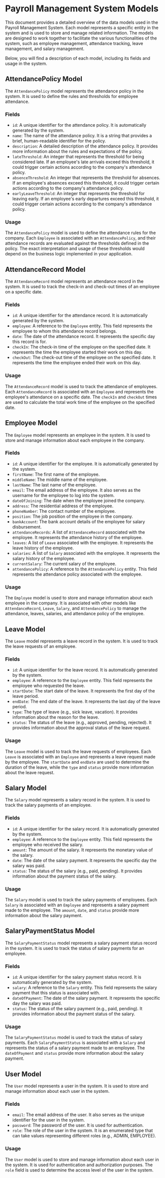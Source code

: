 # Payroll Management System Models

This document provides a detailed overview of the data models used in the Payroll Management System. Each model represents a specific entity in the system and is used to store and manage related information. The models are designed to work together to facilitate the various functionalities of the system, such as employee management, attendance tracking, leave management, and salary management.

Below, you will find a description of each model, including its fields and usage in the system.

## AttendancePolicy Model

The `AttendancePolicy` model represents the attendance policy in the system. It is used to define the rules and thresholds for employee attendance.

### Fields

- `id`: A unique identifier for the attendance policy. It is automatically generated by the system.
- `name`: The name of the attendance policy. It is a string that provides a brief, human-readable identifier for the policy.
- `description`: A detailed description of the attendance policy. It provides more information about the rules and expectations of the policy.
- `lateThreshold`: An integer that represents the threshold for being considered late. If an employee's late arrivals exceed this threshold, it could trigger certain actions according to the company's attendance policy.
- `absenceThreshold`: An integer that represents the threshold for absences. If an employee's absences exceed this threshold, it could trigger certain actions according to the company's attendance policy.
- `earlyLeaveThreshold`: An integer that represents the threshold for leaving early. If an employee's early departures exceed this threshold, it could trigger certain actions according to the company's attendance policy.

### Usage

The `AttendancePolicy` model is used to define the attendance rules for the company. Each `Employee` is associated with an `AttendancePolicy`, and their attendance records are evaluated against the thresholds defined in the policy. The exact interpretation and usage of these thresholds would depend on the business logic implemented in your application.

## AttendanceRecord Model

The `AttendanceRecord` model represents an attendance record in the system. It is used to track the check-in and check-out times of an employee on a specific date.

### Fields

- `id`: A unique identifier for the attendance record. It is automatically generated by the system.
- `employee`: A reference to the `Employee` entity. This field represents the employee to whom this attendance record belongs.
- `date`: The date of the attendance record. It represents the specific day this record is for.
- `checkIn`: The check-in time of the employee on the specified date. It represents the time the employee started their work on this day.
- `checkOut`: The check-out time of the employee on the specified date. It represents the time the employee ended their work on this day.

### Usage

The `AttendanceRecord` model is used to track the attendance of employees. Each `AttendanceRecord` is associated with an `Employee` and represents the employee's attendance on a specific date. The `checkIn` and `checkOut` times are used to calculate the total work time of the employee on the specified date.

## Employee Model

The `Employee` model represents an employee in the system. It is used to store and manage information about each employee in the company.

### Fields

- `id`: A unique identifier for the employee. It is automatically generated by the system.
- `firstName`: The first name of the employee.
- `middleName`: The middle name of the employee.
- `lastName`: The last name of the employee.
- `email`: The email address of the employee. It also serves as the username for the employee to log into the system.
- `dateOfJoining`: The date when the employee joined the company.
- `address`: The residential address of the employee.
- `phoneNumber`: The contact number of the employee.
- `position`: The job position of the employee in the company.
- `bankAccount`: The bank account details of the employee for salary disbursement.
- `attendanceRecords`: A list of `AttendanceRecord` associated with the employee. It represents the attendance history of the employee.
- `leaves`: A list of `Leave` associated with the employee. It represents the leave history of the employee.
- `salaries`: A list of `Salary` associated with the employee. It represents the salary history of the employee.
- `currentSalary`: The current salary of the employee.
- `attendancePolicy`: A reference to the `AttendancePolicy` entity. This field represents the attendance policy associated with the employee.

### Usage

The `Employee` model is used to store and manage information about each employee in the company. It is associated with other models like `AttendanceRecord`, `Leave`, `Salary`, and `AttendancePolicy` to manage the attendance, leaves, salaries, and attendance policy of the employee.
## Leave Model

The `Leave` model represents a leave record in the system. It is used to track the leave requests of an employee.

### Fields

- `id`: A unique identifier for the leave record. It is automatically generated by the system.
- `employee`: A reference to the `Employee` entity. This field represents the employee who requested the leave.
- `startDate`: The start date of the leave. It represents the first day of the leave period.
- `endDate`: The end date of the leave. It represents the last day of the leave period.
- `type`: The type of leave (e.g., sick leave, vacation). It provides information about the reason for the leave.
- `status`: The status of the leave (e.g., approved, pending, rejected). It provides information about the approval status of the leave request.

### Usage

The `Leave` model is used to track the leave requests of employees. Each `Leave` is associated with an `Employee` and represents a leave request made by the employee. The `startDate` and `endDate` are used to determine the duration of the leave, while the `type` and `status` provide more information about the leave request.

## Salary Model

The `Salary` model represents a salary record in the system. It is used to track the salary payments of an employee.

### Fields

- `id`: A unique identifier for the salary record. It is automatically generated by the system.
- `employee`: A reference to the `Employee` entity. This field represents the employee who received the salary.
- `amount`: The amount of the salary. It represents the monetary value of the salary.
- `date`: The date of the salary payment. It represents the specific day the salary was paid.
- `status`: The status of the salary (e.g., paid, pending). It provides information about the payment status of the salary.

### Usage

The `Salary` model is used to track the salary payments of employees. Each `Salary` is associated with an `Employee` and represents a salary payment made to the employee. The `amount`, `date`, and `status` provide more information about the salary payment.

## SalaryPaymentStatus Model

The `SalaryPaymentStatus` model represents a salary payment status record in the system. It is used to track the status of salary payments for an employee.

### Fields

- `id`: A unique identifier for the salary payment status record. It is automatically generated by the system.
- `salary`: A reference to the `Salary` entity. This field represents the salary payment that this status is associated with.
- `dateOfPayment`: The date of the salary payment. It represents the specific day the salary was paid.
- `status`: The status of the salary payment (e.g., paid, pending). It provides information about the payment status of the salary.

### Usage

The `SalaryPaymentStatus` model is used to track the status of salary payments. Each `SalaryPaymentStatus` is associated with a `Salary` and represents the status of a salary payment made to an employee. The `dateOfPayment` and `status` provide more information about the salary payment.

## User Model

The `User` model represents a user in the system. It is used to store and manage information about each user in the system.

### Fields

- `email`: The email address of the user. It also serves as the unique identifier for the user in the system.
- `password`: The password of the user. It is used for authentication.
- `role`: The role of the user in the system. It is an enumerated type that can take values representing different roles (e.g., ADMIN, EMPLOYEE).

### Usage

The `User` model is used to store and manage information about each user in the system. It is used for authentication and authorization purposes. The `role` field is used to determine the access level of the user in the system.